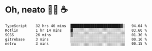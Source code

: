 # Oh, neato 🧑‍💻 ☕

<!--START_SECTION:waka-->

```txt
TypeScript    32 hrs 46 mins  ███████████████████████▓░   94.64 %
Kotlin        1 hr 14 mins    █░░░░░░░░░░░░░░░░░░░░░░░░   03.60 %
SCSS          26 mins         ▒░░░░░░░░░░░░░░░░░░░░░░░░   01.30 %
gitrebase     3 mins          ░░░░░░░░░░░░░░░░░░░░░░░░░   00.16 %
netrw         3 mins          ░░░░░░░░░░░░░░░░░░░░░░░░░   00.15 %
```

<!--END_SECTION:waka-->
